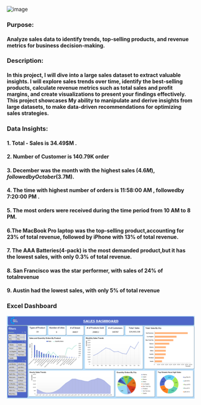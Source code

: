 ![image](https://github.com/Youssef-Ali-Saber/Sales-Data-Analysis-Project-Using-Excel-Only/assets/93370104/e27f69cf-4360-46b2-8d96-fccdf71c1c32)
### Purpose: 
#### Analyze sales data to identify trends, top-selling products, and revenue metrics for business decision-making.

### Description: 
#### In this project, I will dive into a large sales dataset to extract valuable insights. I will explore sales trends over time, identify the best-selling products, calculate revenue metrics such as total sales and profit margins, and create visualizations to present your findings effectively. This project showcases My ability to manipulate and derive insights from large datasets, to make data-driven recommendations for optimizing sales strategies.

### Data Insights:
#### 1. Total - Sales is 34.49$M .  

#### 2. Number of Customer is 140.79K order

#### 3. December was the month with the highest sales (4.6$M ),followed by October ( 3.7$M).

#### 4. The time with highest number of orders is 11:58:00 AM , followedby 7:20:00 PM .

#### 5. The most orders were received during the time period from 10 AM to 8 PM.   

#### 6.The MacBook Pro laptop was the top-selling product,accounting for 23% of total revenue, followed by iPhone with 13% of total revenue.

#### 7. The AAA Batteries(4-pack) is the most demanded product,but it has the lowest sales, with only 0.3% of total revenue.                              

#### 8. San Francisco was the star performer, with sales of 24% of totalrevenue 

#### 9. Austin had the lowest sales, with only 5% of total revenue


### Excel Dashboard
![image](Dashboard.png)
